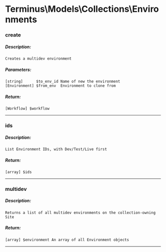# Terminus\Models\Collections\Environments

### create
##### Description:
    Creates a multidev environment

##### Parameters:
    [string]      $to_env_id Name of new the environment
    [Environment] $from_env  Environment to clone from

##### Return:
    [Workflow] $workflow

---

### ids
##### Description:
    List Environment IDs, with Dev/Test/Live first

##### Return:
    [array] $ids

---

### multidev
##### Description:
    Returns a list of all multidev environments on the collection-owning Site

##### Return:
    [array] $environment An array of all Environment objects

---

